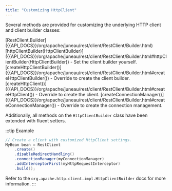 ```yaml
---
title: "Customizing HttpClient"
---
```


Several methods are provided for customizing the underlying HTTP client and client builder classes:

<tree>
<java-class>[RestClient.Builder]({{API_DOCS}}/org/apache/juneau/rest/client/RestClient/Builder.html)</java-class>
<node-1><java-method>[httpClientBuilder(HttpClientBuilder)]({{API_DOCS}}/org/apache/juneau/rest/client/RestClient/Builder.html#httpClientBuilder(HttpClientBuilder)) - Set the client builder yourself.</java-method></node-1>
<node-1><java-method>[createHttpClientBuilder()]({{API_DOCS}}/org/apache/juneau/rest/client/RestClient/Builder.html#createHttpClientBuilder()) - Override to create the client builder.</java-method></node-1>
<node-1><java-method>[createHttpClient()]({{API_DOCS}}/org/apache/juneau/rest/client/RestClient/Builder.html#createHttpClient()) - Override to create the client.</java-method></node-1>
<node-1><java-method>[createConnectionManager()]({{API_DOCS}}/org/apache/juneau/rest/client/RestClient/Builder.html#createConnectionManager()) - Override to create the connection management.</java-method></node-1>
</tree>

Additionally, all methods on the `HttpClientBuilder` class have been extended with fluent setters.

:::tip Example
```java
// Create a client with customized HttpClient settings.
MyBean bean = RestClient
    .create()
    .disableRedirectHandling()
    .connectionManager(myConnectionManager)
    .addInterceptorFirst(myHttpRequestInterceptor)
    .build();
```

Refer to the `org.apache.http.client.impl.HttpClientBuilder` docs for more information.
:::
